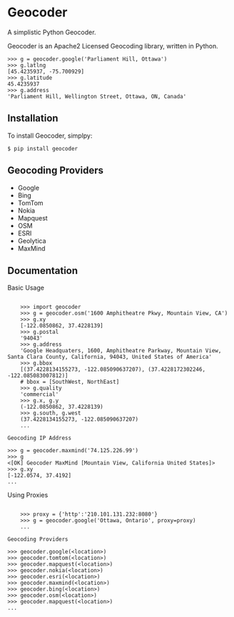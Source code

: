 Geocoder
========

A simplistic Python Geocoder.

Geocoder is an Apache2 Licensed Geocoding library, written in Python.

    >>> g = geocoder.google('Parliament Hill, Ottawa')
    >>> g.latlng
    [45.4235937, -75.700929]
    >>> g.latitude
    45.4235937
    >>> g.address
    'Parliament Hill, Wellington Street, Ottawa, ON, Canada'

Installation
------------

To install Geocoder, simplpy:

    $ pip install geocoder


Geocoding Providers
-------------------

- Google
- Bing
- TomTom
- Nokia
- Mapquest
- OSM
- ESRI
- Geolytica
- MaxMind


Documentation
-------------
    
Basic Usage
```````````

    >>> import geocoder
    >>> g = geocoder.osm('1600 Amphitheatre Pkwy, Mountain View, CA')
    >>> g.xy
    [-122.0850862, 37.4228139]
    >>> g.postal
    '94043'
    >>> g.address
    'Google Headquaters, 1600, Amphitheatre Parkway, Mountain View, Santa Clara County, California, 94043, United States of America'
    >>> g.bbox
    [(37.4228134155273, -122.085090637207), (37.4228172302246, -122.085083007812)]
    # bbox = [SouthWest, NorthEast]
    >>> g.quality
    'commercial'
    >>> g.x, g.y
    (-122.0850862, 37.4228139)
    >>> g.south, g.west
    (37.4228134155273, -122.085090637207)
    ...

Geocoding IP Address
````````````````````

    >>> g = geocoder.maxmind('74.125.226.99')
    >>> g
    <[OK] Geocoder MaxMind [Mountain View, California United States]>
    >>> g.xy
    [-122.0574, 37.4192]
    ...

Using Proxies
`````````````
   
    >>> proxy = {'http':'210.101.131.232:8080'}
    >>> g = geocoder.google('Ottawa, Ontario', proxy=proxy)
    ...

Geocoding Providers
```````````````````

    >>> geocoder.google(<location>)
    >>> geocoder.tomtom(<location>)
    >>> geocoder.mapquest(<location>)
    >>> geocoder.nokia(<location>)
    >>> geocoder.esri(<location>)
    >>> geocoder.maxmind(<location>)
    >>> geocoder.bing(<location>)
    >>> geocoder.osm(<location>)
    >>> geocoder.mapquest(<location>)
    ...
